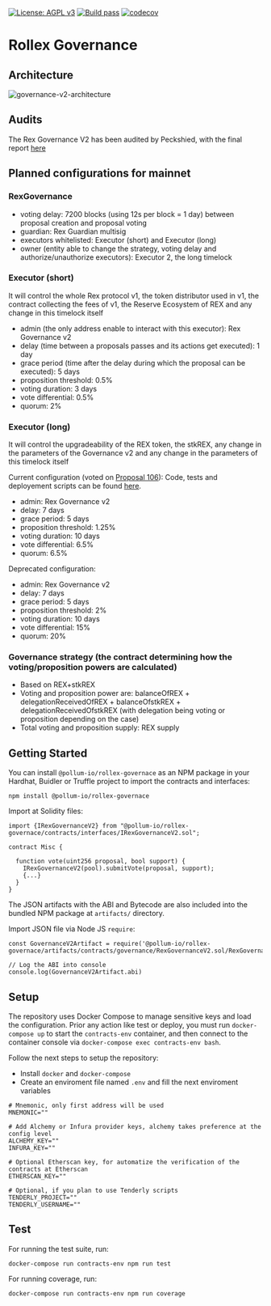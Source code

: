 [![License: AGPL v3](https://img.shields.io/badge/License-AGPL%20v3-blue.svg)](https://www.gnu.org/licenses/agpl-3.0)
[![Build pass](https://github.com/rex/governance-v2/actions/workflows/node.js.yml/badge.svg)](https://github.com/rex/governance-v2/actions/workflows/node.js.yml)
[![codecov](https://codecov.io/gh/rex/governance-v2/branch/master/graph/badge.svg?token=cYYgmBJQcO)](https://codecov.io/gh/rex/governance-v2)

# Rollex Governance

## Architecture

![governance-v2-architecture](./gov-v2-architecture.jpg)

## Audits

The Rex Governance V2 has been audited by Peckshied, with the final report [here](./audits/PeckShield-Audit-RexGovernance2-final.pdf)

## Planned configurations for mainnet

### RexGovernance

- voting delay: 7200 blocks (using 12s per block = 1 day) between proposal creation and proposal voting
- guardian: Rex Guardian multisig
- executors whitelisted: Executor (short) and Executor (long)
- owner (entity able to change the strategy, voting delay and authorize/unauthorize executors): Executor 2, the long timelock

### Executor (short)

It will control the whole Rex protocol v1, the token distributor used in v1, the contract collecting the fees of v1, the Reserve Ecosystem of REX and any change in this timelock itself

- admin (the only address enable to interact with this executor): Rex Governance v2
- delay (time between a proposals passes and its actions get executed): 1 day
- grace period (time after the delay during which the proposal can be executed): 5 days
- proposition threshold: 0.5%
- voting duration: 3 days
- vote differential: 0.5%
- quorum: 2%

### Executor (long)

It will control the upgradeability of the REX token, the stkREX, any change in the parameters of the Governance v2 and any change in the parameters of this timelock itself

Current configuration (voted on [Proposal 106](https://app.rex.com/governance/proposal/106/)):
Code, tests and deployement scripts can be found [here](https://github.com/bgd-labs/rex-gov-level-2-update).

- admin: Rex Governance v2
- delay: 7 days
- grace period: 5 days
- proposition threshold: 1.25%
- voting duration: 10 days
- vote differential: 6.5%
- quorum: 6.5%

Deprecated configuration:

- admin: Rex Governance v2
- delay: 7 days
- grace period: 5 days
- proposition threshold: 2%
- voting duration: 10 days
- vote differential: 15%
- quorum: 20%

### Governance strategy (the contract determining how the voting/proposition powers are calculated)

- Based on REX+stkREX
- Voting and proposition power are: balanceOfREX + delegationReceivedOfREX + balanceOfstkREX + delegationReceivedOfstkREX (with delegation being voting or proposition depending on the case)
- Total voting and proposition supply: REX supply

## Getting Started

You can install `@pollum-io/rollex-governace` as an NPM package in your Hardhat, Buidler or Truffle project to import the contracts and interfaces:

`npm install @pollum-io/rollex-governace`

Import at Solidity files:

```
import {IRexGovernanceV2} from "@pollum-io/rollex-governace/contracts/interfaces/IRexGovernanceV2.sol";

contract Misc {

  function vote(uint256 proposal, bool support) {
    IRexGovernanceV2(pool).submitVote(proposal, support);
    {...}
  }
}
```

The JSON artifacts with the ABI and Bytecode are also included into the bundled NPM package at `artifacts/` directory.

Import JSON file via Node JS `require`:

```
const GovernanceV2Artifact = require('@pollum-io/rollex-governace/artifacts/contracts/governance/RexGovernanceV2.sol/RexGovernanceV2.json');

// Log the ABI into console
console.log(GovernanceV2Artifact.abi)
```

## Setup

The repository uses Docker Compose to manage sensitive keys and load the configuration. Prior any action like test or deploy, you must run `docker-compose up` to start the `contracts-env` container, and then connect to the container console via `docker-compose exec contracts-env bash`.

Follow the next steps to setup the repository:

- Install `docker` and `docker-compose`
- Create an enviroment file named `.env` and fill the next enviroment variables

```
# Mnemonic, only first address will be used
MNEMONIC=""

# Add Alchemy or Infura provider keys, alchemy takes preference at the config level
ALCHEMY_KEY=""
INFURA_KEY=""

# Optional Etherscan key, for automatize the verification of the contracts at Etherscan
ETHERSCAN_KEY=""

# Optional, if you plan to use Tenderly scripts
TENDERLY_PROJECT=""
TENDERLY_USERNAME=""

```

## Test

For running the test suite, run:

```
docker-compose run contracts-env npm run test
```

For running coverage, run:

```
docker-compose run contracts-env npm run coverage
```
